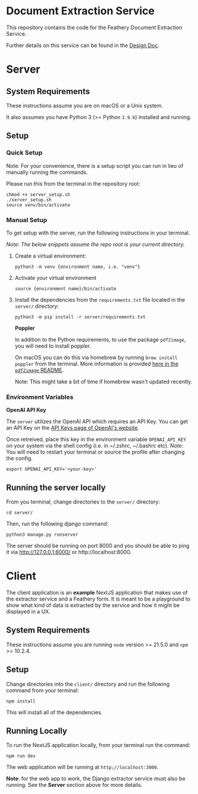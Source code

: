 # Document Extraction Service

This repository contains the code for the Feathery Document Extraction Service.

Further details on this service can be found in the [Design Doc](https://plctrm.notion.site/Document-Extraction-Service-Design-Doc-4d6c86fb7c9844b683400aa4963468a6).

# Server

## System Requirements

These instructions assume you are on macOS or a Unix system.

It also assumes you have Python 3 (>= Python `3.9.6`) installed and running.

## Setup

### Quick Setup

Note: For your convenience, there is a setup script you can run in lieu of manually running the commands.

Please run this from the terminal in the repository root:

```
chmod +x server_setup.sh
./server_setup.sh
source venv/bin/activate
```

### Manual Setup

To get setup with the server, run the following instructions in your terminal.

_Note: The below snippets assume the repo root is your current directory._

1. Create a virtual environment:

   ```
   python3 -m venv {environment name, i.e. "venv"}
   ```

2. Activate your virtual environment

   ```
   source {environment name}/bin/activate
   ```

3. Install the dependencies from the `requirements.txt` file located in the `server/` directory:

   ```
   python3 -m pip install -r server/requirements.txt
   ```

   **Poppler**

   In addition to the Python requirements, to use the package `pdf2image`, you will need to install poppler.

   On macOS you can do this via homebrew by running `brew install poppler` from the terminal. More information is provided [here in the `pdf2image` README](https://github.com/Belval/pdf2image?tab=readme-ov-file#mac).

   Note: This might take a bit of time if homebrew wasn't updated recently.

### Environment Variables

**OpenAI API Key**

The `server` utilizes the OpenAI API which requires an API Key. You can get an API Key on the [API Keys page of OpenAI's website](https://platform.openai.com/api-keys).

Once retreived, place this key in the environment variable `OPENAI_API_KEY` on your system via the shell config (i.e. in ~/.zshrc, ~/.bashrc etc). _Note_: You will need to restart your terminal or source the profile after changing the config.

```
export OPENAI_API_KEY='<your-key>'
```

## Running the server locally

From you terminal, change directories to the `server/` directory:

```
cd server/
```

Then, run the following django command:

```
python3 manage.py runserver
```

The server should be running on port 8000 and you should be able to ping it via http://127.0.0.1:8000/ or http://localhost:8000.

# Client

The client application is an **example** NextJS application that makes use of the extractor service and a Feathery form.
It is meant to be a playground to show what kind of data is extracted by the service and how it might be displayed in a UX.

## System Requirements

These instructions assume you are running `node` version >= 21.5.0 and `npm` >= 10.2.4.

## Setup

Change directories into the `client/` directory and run the following command from your terminal:

```
npm install
```

This will install all of the dependencies.

## Running Locally

To run the NextJS application locally, from your terminal run the command:

```
npm run dev
```

The web application will be running at `http;//localhost:3000`.

**Note**: for the web app to work, the Django extractor service must also be running. See the **Server** section above for more details.
